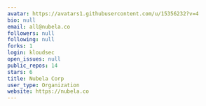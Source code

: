 ```yaml
---
avatar: https://avatars1.githubusercontent.com/u/15356232?v=4
bio: null
email: all@nubela.co
followers: null
following: null
forks: 1
login: kloudsec
open_issues: null
public_repos: 14
stars: 6
title: Nubela Corp
user_type: Organization
website: https://nubela.co
---
```

